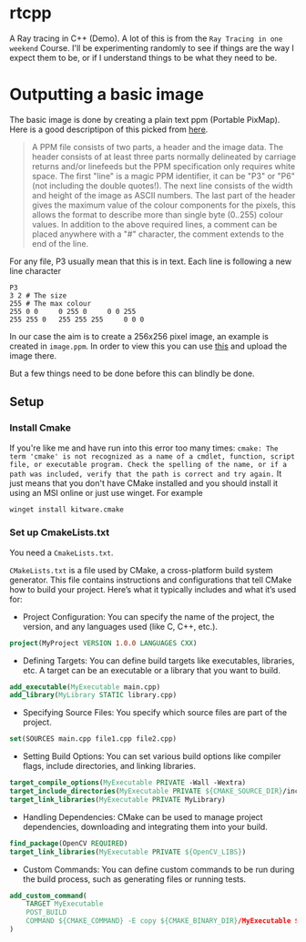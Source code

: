 # rtcpp

A Ray tracing in C++ (Demo).
A lot of this is from the `Ray Tracing in one weekend` Course. I'll be experimenting randomly to see if things are the way I expect them to be, or if I understand things to be what they need to be.

# Outputting a basic image
The basic image is done by creating a plain text ppm (Portable PixMap).
Here is a good descriptipon of this picked from [here](https://paulbourke.net/dataformats/ppm/).
>A PPM file consists of two parts, a header and the image data. The header consists of at least three parts normally delineated by carriage returns and/or linefeeds but the PPM specification only requires white space. The first "line" is a magic PPM identifier, it can be "P3" or "P6" (not including the double quotes!). The next line consists of the width and height of the image as ASCII numbers. The last part of the header gives the maximum value of the colour components for the pixels, this allows the format to describe more than single byte (0..255) colour values. In addition to the above required lines, a comment can be placed anywhere with a "#" character, the comment extends to the end of the line.

For any file, P3 usually mean that this is in text.
Each line is following a new line character
```
P3 
3 2 # The size
255 # The max colour
255 0 0     0 255 0     0 0 255
255 255 0   255 255 255     0 0 0
```
In our case the aim is to create a 256x256 pixel image, an example is created in `image.ppm`. In order to view this you can use [this](https://www.cs.rhodes.edu/welshc/COMP141_F16/ppmReader.html) and upload the image there.

But a few things need to be done before this can blindly be done.

## Setup
### Install Cmake
If you're like me and have run into this error too many times:
`cmake: The term 'cmake' is not recognized as a name of a cmdlet, function, script file, or executable program.
Check the spelling of the name, or if a path was included, verify that the path is correct and try again.`
It just means that you don't have CMake installed and you should install it using an MSI online or just use winget. For example

```bash
winget install kitware.cmake
```

### Set up CmakeLists.txt
You need a `CmakeLists.txt`.

`CMakeLists.txt` is a file used by CMake, a cross-platform build system generator. This file contains instructions and configurations that tell CMake how to build your project. Here’s what it typically includes and what it’s used for:
- Project Configuration: You can specify the name of the project, the version, and any languages used (like C, C++, etc.).
```cmake
project(MyProject VERSION 1.0.0 LANGUAGES CXX)
```
- Defining Targets: You can define build targets like executables, libraries, etc. A target can be an executable or a library that you want to build.
```cmake
add_executable(MyExecutable main.cpp)
add_library(MyLibrary STATIC library.cpp)
```
- Specifying Source Files: You specify which source files are part of the project.
```cmake
set(SOURCES main.cpp file1.cpp file2.cpp)
```
- Setting Build Options: You can set various build options like compiler flags, include directories, and linking libraries.
```cmake
target_compile_options(MyExecutable PRIVATE -Wall -Wextra)
target_include_directories(MyExecutable PRIVATE ${CMAKE_SOURCE_DIR}/include)
target_link_libraries(MyExecutable PRIVATE MyLibrary)
```
- Handling Dependencies: CMake can be used to manage project dependencies, downloading and integrating them into your build.
```cmake
find_package(OpenCV REQUIRED)
target_link_libraries(MyExecutable PRIVATE ${OpenCV_LIBS})
```
- Custom Commands: You can define custom commands to be run during the build process, such as generating files or running tests.
```cmake
add_custom_command(
    TARGET MyExecutable
    POST_BUILD
    COMMAND ${CMAKE_COMMAND} -E copy ${CMAKE_BINARY_DIR}/MyExecutable ${CMAKE_SOURCE_DIR}/bin
)
```

